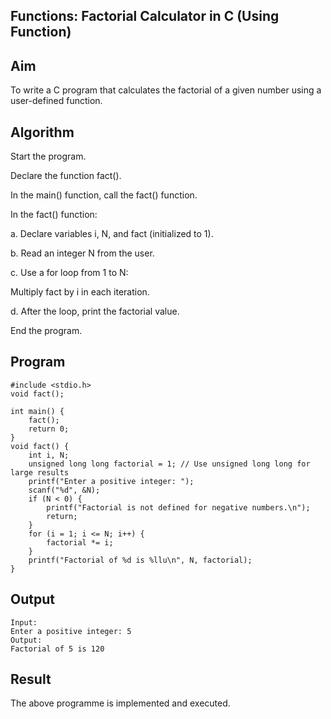 ## Functions: Factorial Calculator in C (Using Function)
## Aim
To write a C program that calculates the factorial of a given number using a user-defined function.

## Algorithm
Start the program.

Declare the function fact().

In the main() function, call the fact() function.

In the fact() function:

a. Declare variables i, N, and fact (initialized to 1).

b. Read an integer N from the user.

c. Use a for loop from 1 to N:

Multiply fact by i in each iteration.

d. After the loop, print the factorial value.

End the program.

## Program
```
#include <stdio.h>
void fact();

int main() {
    fact();
    return 0;
}
void fact() {
    int i, N;
    unsigned long long factorial = 1; // Use unsigned long long for large results
    printf("Enter a positive integer: ");
    scanf("%d", &N);
    if (N < 0) {
        printf("Factorial is not defined for negative numbers.\n");
        return;
    }
    for (i = 1; i <= N; i++) {
        factorial *= i;
    }
    printf("Factorial of %d is %llu\n", N, factorial);
}
```


## Output
```
Input:
Enter a positive integer: 5
Output:
Factorial of 5 is 120
```


## Result
The above programme is implemented and executed.
